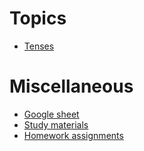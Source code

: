 # Topics
  - [Tenses](./tenses/index.md)

# Miscellaneous
  - [Google sheet](https://docs.google.com/document/d/1qyKhzp-ct5uZljHnAzhXNaVrsNRCCTLm0exbwGCscww/edit?usp=drivesdk)
  - [Study materials](./study-materials/index.md)
  - [Homework assignments](./homework/index.md)
